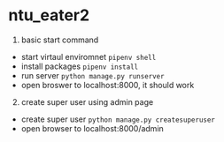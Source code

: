 # ntu_eater2
1. basic start command
  * start virtaul enviromnet `pipenv shell`
  * install packages `pipenv install`
  * run server `python manage.py runserver`
  * open broswer to localhost:8000, it should work
2. create super user using admin page
  * create super user `python manage.py createsuperuser`
  * open browser to localhost:8000/admin
  
